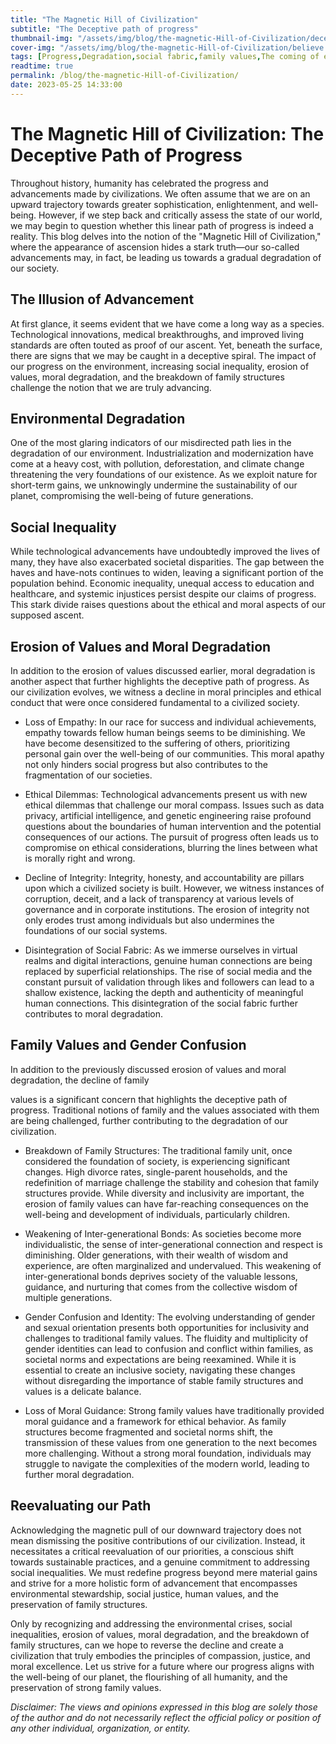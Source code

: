 ```yaml
---
title: "The Magnetic Hill of Civilization"
subtitle: "The Deceptive path of progress"
thumbnail-img: "/assets/img/blog/the-magnetic-Hill-of-Civilization/deception.webp"
cover-img: "/assets/img/blog/the-magnetic-Hill-of-Civilization/believe.png"
tags: [Progress,Degradation,social fabric,family values,The coming of end]
readtime: true
permalink: /blog/the-magnetic-Hill-of-Civilization/
date: 2023-05-25 14:33:00
---
```

# The Magnetic Hill of Civilization: The Deceptive Path of Progress

Throughout history, humanity has celebrated the progress and advancements made by civilizations. We often assume that we are on an upward trajectory towards greater sophistication, enlightenment, and well-being. However, if we step back and critically assess the state of our world, we may begin to question whether this linear path of progress is indeed a reality. This blog delves into the notion of the "Magnetic Hill of Civilization," where the appearance of ascension hides a stark truth—our so-called advancements may, in fact, be leading us towards a gradual degradation of our society.

## The Illusion of Advancement

At first glance, it seems evident that we have come a long way as a species. Technological innovations, medical breakthroughs, and improved living standards are often touted as proof of our ascent. Yet, beneath the surface, there are signs that we may be caught in a deceptive spiral. The impact of our progress on the environment, increasing social inequality, erosion of values, moral degradation, and the breakdown of family structures challenge the notion that we are truly advancing.

## Environmental Degradation

One of the most glaring indicators of our misdirected path lies in the degradation of our environment. Industrialization and modernization have come at a heavy cost, with pollution, deforestation, and climate change threatening the very foundations of our existence. As we exploit nature for short-term gains, we unknowingly undermine the sustainability of our planet, compromising the well-being of future generations.

## Social Inequality

While technological advancements have undoubtedly improved the lives of many, they have also exacerbated societal disparities. The gap between the haves and have-nots continues to widen, leaving a significant portion of the population behind. Economic inequality, unequal access to education and healthcare, and systemic injustices persist despite our claims of progress. This stark divide raises questions about the ethical and moral aspects of our supposed ascent.

## Erosion of Values and Moral Degradation

In addition to the erosion of values discussed earlier, moral degradation is another aspect that further highlights the deceptive path of progress. As our civilization evolves, we witness a decline in moral principles and ethical conduct that were once considered fundamental to a civilized society.

- Loss of Empathy: In our race for success and individual achievements, empathy towards fellow human beings seems to be diminishing. We have become desensitized to the suffering of others, prioritizing personal gain over the well-being of our communities. This moral apathy not only hinders social progress but also contributes to the fragmentation of our societies.
  
- Ethical Dilemmas: Technological advancements present us with new ethical dilemmas that challenge our moral compass. Issues such as data privacy, artificial intelligence, and genetic engineering raise profound questions about the boundaries of human intervention and the potential consequences of our actions. The pursuit of progress often leads us to compromise on ethical considerations, blurring the lines between what is morally right and wrong.

- Decline of Integrity: Integrity, honesty, and accountability are pillars upon which a civilized society is built. However, we witness instances of corruption, deceit, and a lack of transparency at various levels of governance and in corporate institutions. The erosion of integrity not only erodes trust among individuals but also undermines the foundations of our social systems.

- Disintegration of Social Fabric: As we immerse ourselves in virtual realms and digital interactions, genuine human connections are being replaced by superficial relationships. The rise of social media and the constant pursuit of validation through likes and followers can lead to a shallow existence, lacking the depth and authenticity of meaningful human connections. This disintegration of the social fabric further contributes to moral degradation.

## Family Values and Gender Confusion

In addition to the previously discussed erosion of values and moral degradation, the decline of family

 values is a significant concern that highlights the deceptive path of progress. Traditional notions of family and the values associated with them are being challenged, further contributing to the degradation of our civilization.

- Breakdown of Family Structures: The traditional family unit, once considered the foundation of society, is experiencing significant changes. High divorce rates, single-parent households, and the redefinition of marriage challenge the stability and cohesion that family structures provide. While diversity and inclusivity are important, the erosion of family values can have far-reaching consequences on the well-being and development of individuals, particularly children.

- Weakening of Inter-generational Bonds: As societies become more individualistic, the sense of inter-generational connection and respect is diminishing. Older generations, with their wealth of wisdom and experience, are often marginalized and undervalued. This weakening of inter-generational bonds deprives society of the valuable lessons, guidance, and nurturing that comes from the collective wisdom of multiple generations.

- Gender Confusion and Identity: The evolving understanding of gender and sexual orientation presents both opportunities for inclusivity and challenges to traditional family values. The fluidity and multiplicity of gender identities can lead to confusion and conflict within families, as societal norms and expectations are being reexamined. While it is essential to create an inclusive society, navigating these changes without disregarding the importance of stable family structures and values is a delicate balance.

- Loss of Moral Guidance: Strong family values have traditionally provided moral guidance and a framework for ethical behavior. As family structures become fragmented and societal norms shift, the transmission of these values from one generation to the next becomes more challenging. Without a strong moral foundation, individuals may struggle to navigate the complexities of the modern world, leading to further moral degradation.

## Reevaluating our Path

Acknowledging the magnetic pull of our downward trajectory does not mean dismissing the positive contributions of our civilization. Instead, it necessitates a critical reevaluation of our priorities, a conscious shift towards sustainable practices, and a genuine commitment to addressing social inequalities. We must redefine progress beyond mere material gains and strive for a more holistic form of advancement that encompasses environmental stewardship, social justice, human values, and the preservation of family structures.

Only by recognizing and addressing the environmental crises, social inequalities, erosion of values, moral degradation, and the breakdown of family structures, can we hope to reverse the decline and create a civilization that truly embodies the principles of compassion, justice, and moral excellence. Let us strive for a future where our progress aligns with the well-being of our planet, the flourishing of all humanity, and the preservation of strong family values.

*Disclaimer: The views and opinions expressed in this blog are solely those of the author and do not necessarily reflect the official policy or position of any other individual, organization, or entity.*